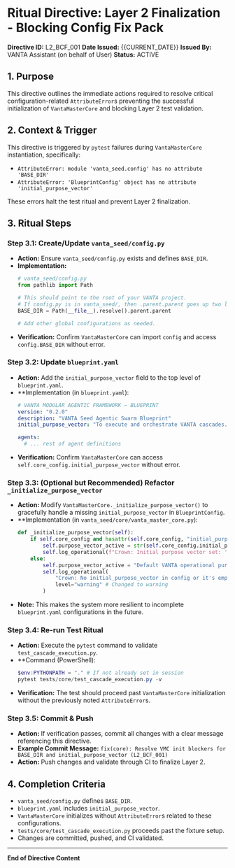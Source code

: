 # Ritual Directive: Layer 2 Finalization - Blocking Config Fix Pack

**Directive ID:** L2_BCF_001
**Date Issued:** {{CURRENT_DATE}}
**Issued By:** VANTA Assistant (on behalf of User)
**Status:** ACTIVE

## 1. Purpose

This directive outlines the immediate actions required to resolve critical configuration-related `AttributeError`s preventing the successful initialization of `VantaMasterCore` and blocking Layer 2 test validation.

## 2. Context & Trigger

This directive is triggered by `pytest` failures during `VantaMasterCore` instantiation, specifically:
- `AttributeError: module 'vanta_seed.config' has no attribute 'BASE_DIR'`
- `AttributeError: 'BlueprintConfig' object has no attribute 'initial_purpose_vector'`

These errors halt the test ritual and prevent Layer 2 finalization.

## 3. Ritual Steps

### Step 3.1: Create/Update `vanta_seed/config.py`
- **Action:** Ensure `vanta_seed/config.py` exists and defines `BASE_DIR`.
- **Implementation:**
  ```python
  # vanta_seed/config.py
  from pathlib import Path

  # This should point to the root of your VANTA project.
  # If config.py is in vanta_seed/, then .parent.parent goes up two levels to the project root.
  BASE_DIR = Path(__file__).resolve().parent.parent
  
  # Add other global configurations as needed.
  ```
- **Verification:** Confirm `VantaMasterCore` can import `config` and access `config.BASE_DIR` without error.

### Step 3.2: Update `blueprint.yaml`
- **Action:** Add the `initial_purpose_vector` field to the top level of `blueprint.yaml`.
- **Implementation (in `blueprint.yaml`):
  ```yaml
  # VANTA MODULAR AGENTIC FRAMEWORK — BLUEPRINT
  version: "0.2.0"
  description: "VANTA Seed Agentic Swarm Blueprint"
  initial_purpose_vector: "To execute and orchestrate VANTA cascades." # Or other suitable default
  
  agents:
    # ... rest of agent definitions
  ```
- **Verification:** Confirm `VantaMasterCore` can access `self.core_config.initial_purpose_vector` without error.

### Step 3.3: (Optional but Recommended) Refactor `_initialize_purpose_vector`
- **Action:** Modify `VantaMasterCore._initialize_purpose_vector()` to gracefully handle a missing `initial_purpose_vector` in `BlueprintConfig`.
- **Implementation (in `vanta_seed/core/vanta_master_core.py`):
  ```python
  def _initialize_purpose_vector(self):
      if self.core_config and hasattr(self.core_config, "initial_purpose_vector") and self.core_config.initial_purpose_vector:
          self.purpose_vector_active = str(self.core_config.initial_purpose_vector)
          self.log_operational(f"Crown: Initial purpose vector set: '{self.purpose_vector_active}'")
      else:
          self.purpose_vector_active = "Default VANTA operational purpose: Orchestrate and adapt." # Or some other default
          self.log_operational(
              "Crown: No initial_purpose_vector in config or it's empty. Using default.",
              level="warning" # Changed to warning
          )
  ```
- **Note:** This makes the system more resilient to incomplete `blueprint.yaml` configurations in the future.

### Step 3.4: Re-run Test Ritual
- **Action:** Execute the `pytest` command to validate `test_cascade_execution.py`.
- **Command (PowerShell):
  ```powershell
  $env:PYTHONPATH = "." # If not already set in session
  pytest tests/core/test_cascade_execution.py -v
  ```
- **Verification:** The test should proceed past `VantaMasterCore` initialization without the previously noted `AttributeError`s.

### Step 3.5: Commit & Push
- **Action:** If verification passes, commit all changes with a clear message referencing this directive.
- **Example Commit Message:** `fix(core): Resolve VMC init blockers for BASE_DIR and initial_purpose_vector (L2_BCF_001)`
- **Action:** Push changes and validate through CI to finalize Layer 2.

## 4. Completion Criteria
- `vanta_seed/config.py` defines `BASE_DIR`.
- `blueprint.yaml` includes `initial_purpose_vector`.
- `VantaMasterCore` initializes without `AttributeError`s related to these configurations.
- `tests/core/test_cascade_execution.py` proceeds past the fixture setup.
- Changes are committed, pushed, and CI validated.

---
**End of Directive Content** 